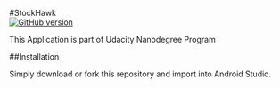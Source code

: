 #StockHawk               
[![GitHub version](https://badge.fury.io/gh/pulkit4tech%2FUdacity_P3_stockhawk.svg)](https://badge.fury.io/gh/pulkit4tech%2FUdacity_P3_stockhawk)

This Application is part of Udacity Nanodegree Program

##Installation

Simply download or fork this repository and import into Android Studio.
